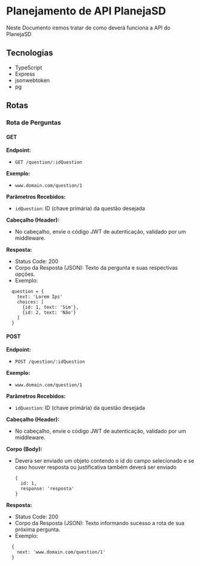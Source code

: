 # **Planejamento de API PlanejaSD**
Neste Documento iremos tratar de como deverá funciona a API do PlanejaSD
## Tecnologias
-   TypeScript
-   Express
-   jsonwebtoken
-   pg

## Rotas

### Rota de Perguntas

#### GET

**Endpoint:**
- `GET /question/:idQuestion`

**Exemplo:**
- `www.domain.com/question/1`

**Parâmetros Recebidos:**
- `idQuestion`: ID (chave primária) da questão desejada

**Cabeçalho (Header):**
- No cabeçalho, envie o código JWT de autenticação, validado por um middleware.

**Resposta:**
- Status Code: 200
- Corpo da Resposta (JSON): Texto da pergunta e suas respectivas opções.
- Exemplo: 
```
  question = {
    text: 'Lorem Ips'
    choices: [
      {id: 1, text: 'Sim'},
      {id: 2, text: 'Não'}
    ]
  }
```

#### POST

**Endpoint:**
- `POST /question/:idQuestion`

**Exemplo:**
- `www.domain.com/question/1`

**Parâmetros Recebidos:**
- `idQuestion`: ID (chave primária) da questão desejada

**Cabeçalho (Header):**
- No cabeçalho, envie o código JWT de autenticação, validado por um middleware.

**Corpo (Body):**
- Devera ser enviado um objeto contendo o id do campo selecionado e se caso houver resposta ou justificativa também deverá ser enviado
  ```
  {
    id: 1, 
    response: 'resposta'
  }
**Resposta:**
- Status Code: 200
- Corpo da Resposta (JSON): Texto informando sucesso a rota de sua próxima pergunta.
- Exemplo: 
```
  {
    next: 'www.domain.com/question/1'
  }
